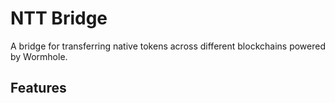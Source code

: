 # NTT Bridge

A bridge for transferring native tokens across different blockchains powered by Wormhole.

## Features